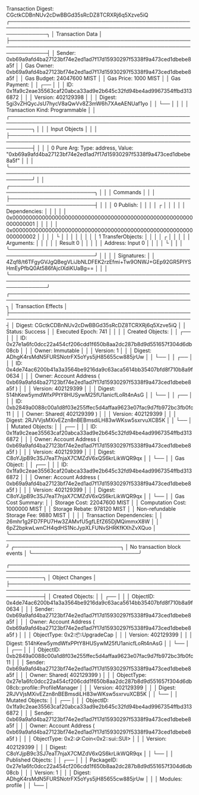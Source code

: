 Transaction Digest: CGctkCDBnNUv2cDwBBGd35sRcDZ8TCRXRj6q5Xzve5iQ
╭──────────────────────────────────────────────────────────────────────────────────────────────────────────────╮
│ Transaction Data                                                                                             │
├──────────────────────────────────────────────────────────────────────────────────────────────────────────────┤
│ Sender: 0xb69a9afd4ba27123bf74e2ed1ad7f17d15930297f5338f9a473ced1dbebe8a5f                                   │
│ Gas Owner: 0xb69a9afd4ba27123bf74e2ed1ad7f17d15930297f5338f9a473ced1dbebe8a5f                                │
│ Gas Budget: 24047600 MIST                                                                                    │
│ Gas Price: 1000 MIST                                                                                         │
│ Gas Payment:                                                                                                 │
│  ┌──                                                                                                         │
│  │ ID: 0x1fa9c2eae35563caf20abca33ad9e2b645c32fd94be4ad9967354ffbd3136872                                    │
│  │ Version: 402129398                                                                                        │
│  │ Digest: 5gi3vZHQycJsU7hycV8aQwVv8Z3mW6h7XAeAENUaf1yo                                                      │
│  └──                                                                                                         │
│                                                                                                              │
│ Transaction Kind: Programmable                                                                               │
│ ╭──────────────────────────────────────────────────────────────────────────────────────────────────────────╮ │
│ │ Input Objects                                                                                            │ │
│ ├──────────────────────────────────────────────────────────────────────────────────────────────────────────┤ │
│ │ 0   Pure Arg: Type: address, Value: "0xb69a9afd4ba27123bf74e2ed1ad7f17d15930297f5338f9a473ced1dbebe8a5f" │ │
│ ╰──────────────────────────────────────────────────────────────────────────────────────────────────────────╯ │
│ ╭─────────────────────────────────────────────────────────────────────────╮                                  │
│ │ Commands                                                                │                                  │
│ ├─────────────────────────────────────────────────────────────────────────┤                                  │
│ │ 0  Publish:                                                             │                                  │
│ │  ┌                                                                      │                                  │
│ │  │ Dependencies:                                                        │                                  │
│ │  │   0x0000000000000000000000000000000000000000000000000000000000000001 │                                  │
│ │  │   0x0000000000000000000000000000000000000000000000000000000000000002 │                                  │
│ │  └                                                                      │                                  │
│ │                                                                         │                                  │
│ │ 1  TransferObjects:                                                     │                                  │
│ │  ┌                                                                      │                                  │
│ │  │ Arguments:                                                           │                                  │
│ │  │   Result 0                                                           │                                  │
│ │  │ Address: Input  0                                                    │                                  │
│ │  └                                                                      │                                  │
│ ╰─────────────────────────────────────────────────────────────────────────╯                                  │
│                                                                                                              │
│ Signatures:                                                                                                  │
│    4Zqf8/t6TFgyGVJgQBegVLiJbNLDFEK2rzEfmi+Tw9ONWJ+GEp92GR5PIYSHmEyPfbQ0At586fAjcIXdiKUaBg==                  │
│                                                                                                              │
╰──────────────────────────────────────────────────────────────────────────────────────────────────────────────╯
╭───────────────────────────────────────────────────────────────────────────────────────────────────╮
│ Transaction Effects                                                                               │
├───────────────────────────────────────────────────────────────────────────────────────────────────┤
│ Digest: CGctkCDBnNUv2cDwBBGd35sRcDZ8TCRXRj6q5Xzve5iQ                                              │
│ Status: Success                                                                                   │
│ Executed Epoch: 741                                                                               │
│                                                                                                   │
│ Created Objects:                                                                                  │
│  ┌──                                                                                              │
│  │ ID: 0x27e1a6fc0dcc22a454cf206cdd1f650b8aa2dc287b8d9d551657f304d6db08cb                         │
│  │ Owner: Immutable                                                                               │
│  │ Version: 1                                                                                     │
│  │ Digest: ADhgK4rsMdN5FURSNotrFX5oYys5jH85655cw885jrUw                                           │
│  └──                                                                                              │
│  ┌──                                                                                              │
│  │ ID: 0x4de74ac6200b41a3a3564be9216da9c63aca5614bb35407bfd8f710b8a9f0634                         │
│  │ Owner: Account Address ( 0xb69a9afd4ba27123bf74e2ed1ad7f17d15930297f5338f9a473ced1dbebe8a5f )  │
│  │ Version: 402129399                                                                             │
│  │ Digest: 514hKew5ymdWfxPPtY8HUSywM25fU1anicfLoRt4nAsG                                           │
│  └──                                                                                              │
│  ┌──                                                                                              │
│  │ ID: 0xb2849a0088c00a1d8f03e255ffec5d4affaa9623e07fac9d7fb972bc3fb0fc11                         │
│  │ Owner: Shared( 402129399 )                                                                     │
│  │ Version: 402129399                                                                             │
│  │ Digest: 2RJVVjsMXivEZzn8nBEBmsdiLH83wWKsw5sxrvuXCB5K                                           │
│  └──                                                                                              │
│ Mutated Objects:                                                                                  │
│  ┌──                                                                                              │
│  │ ID: 0x1fa9c2eae35563caf20abca33ad9e2b645c32fd94be4ad9967354ffbd3136872                         │
│  │ Owner: Account Address ( 0xb69a9afd4ba27123bf74e2ed1ad7f17d15930297f5338f9a473ced1dbebe8a5f )  │
│  │ Version: 402129399                                                                             │
│  │ Digest: C8oYJjpB9c3SJ7eaT7njaX7CMZdV6xQS6krLikWQR9qx                                           │
│  └──                                                                                              │
│ Gas Object:                                                                                       │
│  ┌──                                                                                              │
│  │ ID: 0x1fa9c2eae35563caf20abca33ad9e2b645c32fd94be4ad9967354ffbd3136872                         │
│  │ Owner: Account Address ( 0xb69a9afd4ba27123bf74e2ed1ad7f17d15930297f5338f9a473ced1dbebe8a5f )  │
│  │ Version: 402129399                                                                             │
│  │ Digest: C8oYJjpB9c3SJ7eaT7njaX7CMZdV6xQS6krLikWQR9qx                                           │
│  └──                                                                                              │
│ Gas Cost Summary:                                                                                 │
│    Storage Cost: 22047600 MIST                                                                    │
│    Computation Cost: 1000000 MIST                                                                 │
│    Storage Rebate: 978120 MIST                                                                    │
│    Non-refundable Storage Fee: 9880 MIST                                                          │
│                                                                                                   │
│ Transaction Dependencies:                                                                         │
│    26mhr1g2FD7FPU7Hw3ZAMvfU5gfLEfZ65DjMQimmxX8W                                                   │
│    6pZ2bpkwLwnCH4qdHS1NcJypXLFUNvSHRKfKXhZvXQuo                                                   │
╰───────────────────────────────────────────────────────────────────────────────────────────────────╯
╭─────────────────────────────╮
│ No transaction block events │
╰─────────────────────────────╯

╭─────────────────────────────────────────────────────────────────────────────────────────────────────────────╮
│ Object Changes                                                                                              │
├─────────────────────────────────────────────────────────────────────────────────────────────────────────────┤
│ Created Objects:                                                                                            │
│  ┌──                                                                                                        │
│  │ ObjectID: 0x4de74ac6200b41a3a3564be9216da9c63aca5614bb35407bfd8f710b8a9f0634                             │
│  │ Sender: 0xb69a9afd4ba27123bf74e2ed1ad7f17d15930297f5338f9a473ced1dbebe8a5f                               │
│  │ Owner: Account Address ( 0xb69a9afd4ba27123bf74e2ed1ad7f17d15930297f5338f9a473ced1dbebe8a5f )            │
│  │ ObjectType: 0x2::package::UpgradeCap                                                                     │
│  │ Version: 402129399                                                                                       │
│  │ Digest: 514hKew5ymdWfxPPtY8HUSywM25fU1anicfLoRt4nAsG                                                     │
│  └──                                                                                                        │
│  ┌──                                                                                                        │
│  │ ObjectID: 0xb2849a0088c00a1d8f03e255ffec5d4affaa9623e07fac9d7fb972bc3fb0fc11                             │
│  │ Sender: 0xb69a9afd4ba27123bf74e2ed1ad7f17d15930297f5338f9a473ced1dbebe8a5f                               │
│  │ Owner: Shared( 402129399 )                                                                               │
│  │ ObjectType: 0x27e1a6fc0dcc22a454cf206cdd1f650b8aa2dc287b8d9d551657f304d6db08cb::profile::ProfileManager  │
│  │ Version: 402129399                                                                                       │
│  │ Digest: 2RJVVjsMXivEZzn8nBEBmsdiLH83wWKsw5sxrvuXCB5K                                                     │
│  └──                                                                                                        │
│ Mutated Objects:                                                                                            │
│  ┌──                                                                                                        │
│  │ ObjectID: 0x1fa9c2eae35563caf20abca33ad9e2b645c32fd94be4ad9967354ffbd3136872                             │
│  │ Sender: 0xb69a9afd4ba27123bf74e2ed1ad7f17d15930297f5338f9a473ced1dbebe8a5f                               │
│  │ Owner: Account Address ( 0xb69a9afd4ba27123bf74e2ed1ad7f17d15930297f5338f9a473ced1dbebe8a5f )            │
│  │ ObjectType: 0x2::coin::Coin<0x2::sui::SUI>                                                               │
│  │ Version: 402129399                                                                                       │
│  │ Digest: C8oYJjpB9c3SJ7eaT7njaX7CMZdV6xQS6krLikWQR9qx                                                     │
│  └──                                                                                                        │
│ Published Objects:                                                                                          │
│  ┌──                                                                                                        │
│  │ PackageID: 0x27e1a6fc0dcc22a454cf206cdd1f650b8aa2dc287b8d9d551657f304d6db08cb                            │
│  │ Version: 1                                                                                               │
│  │ Digest: ADhgK4rsMdN5FURSNotrFX5oYys5jH85655cw885jrUw                                                     │
│  │ Modules: profile                                                                                         │
│  └──                                                                                                        │